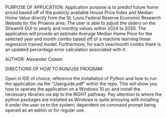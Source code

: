 PURPOSE OF APPLICATION: Application purpose is to predict future home prices based off of the publicly available House Price Index and Median Home Value directly from the St. Louis Federal Reserve Economic Research Website for the Phoenix area. The user is able to adjust the sliders on the Streamlit GUI to yearly and monthly values within 2024 to 2030. The application will provide an estimate Average Median Home Price for the selected year and month combo based off of a machine learning linear regression trained model. Furthermore, for each year/month combo there is an updated percentage error calculation associated with it. 
  
AUTHOR: Alexander Cowan

DIRECTIONS OF HOW TO RUN/USE PROGRAM: 

Open in IDE of choice, reference the installation of Python and how to run the application via the “Userguide.pdf” within the repo. This will show you how to operate the application on a Windows 10 pc and install the necessary libraries via pip to the RIGHT pathway. Pay attention to where the python packages are installed as Windows is quite annoying with installing it under the user vs to the system; dependent on command prompt being opened as an admin or for regular use. 
